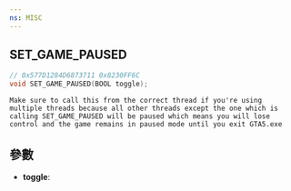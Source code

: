```yaml
---
ns: MISC
---
```

## SET_GAME_PAUSED

```c
// 0x577D1284D6873711 0x8230FF6C
void SET_GAME_PAUSED(BOOL toggle);
```

```
Make sure to call this from the correct thread if you're using multiple threads because all other threads except the one which is calling SET_GAME_PAUSED will be paused which means you will lose control and the game remains in paused mode until you exit GTA5.exe  
```

## 參數
* **toggle**: 

